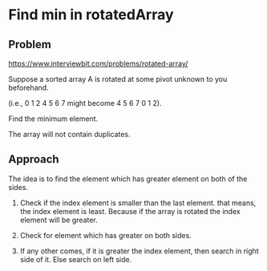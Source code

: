 # Find min in rotatedArray

## Problem 

https://www.interviewbit.com/problems/rotated-array/

Suppose a sorted array A is rotated at some pivot unknown to you beforehand.

(i.e., 0 1 2 4 5 6 7 might become 4 5 6 7 0 1 2).

Find the minimum element.

The array will not contain duplicates.

## Approach

The idea is to find the element which has greater element on both of the sides.

1. Check if the index element is smaller than the last element. that means, the index element is least. Because if the array is rotated the index element will be greater.

2. Check for element which has greater on both sides.

3. If any other comes, if it is greater the index element, then search in right side of it. Else search on left side. 
